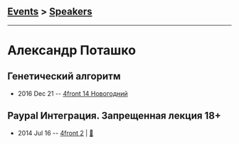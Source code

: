 ## [Events](../README.md) > [Speakers](../speakers.md)
---

# Александр Поташко

## Генетический алгоритм
- 2016 Dec 21 -- [4front 14 Новогодний](https://www.youtube.com/watch?v=IVlXGla4WBc)    
## Paypal Интеграция. Запрещенная лекция 18+
- 2014 Jul 16 -- [4front 2](https://www.youtube.com/watch?v=3oMI-M14asw)  | [:notebook:](https://www.slideshare.net/xbsoftware/pay-pal-37197734)  
